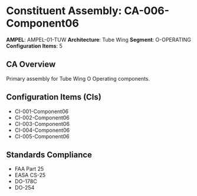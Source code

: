 # Constituent Assembly: CA-006-Component06

**AMPEL**: AMPEL-01-TUW
**Architecture**: Tube Wing
**Segment**: O-OPERATING
**Configuration Items**: 5

## CA Overview
Primary assembly for Tube Wing O Operating components.

## Configuration Items (CIs)
- CI-001-Component06
- CI-002-Component06
- CI-003-Component06
- CI-004-Component06
- CI-005-Component06

## Standards Compliance
- FAA Part 25
- EASA CS-25
- DO-178C
- DO-254
